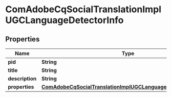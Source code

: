 
# ComAdobeCqSocialTranslationImplUGCLanguageDetectorInfo

## Properties
Name | Type | Description | Notes
------------ | ------------- | ------------- | -------------
**pid** | **String** |  |  [optional]
**title** | **String** |  |  [optional]
**description** | **String** |  |  [optional]
**properties** | [**ComAdobeCqSocialTranslationImplUGCLanguageDetectorProperties**](ComAdobeCqSocialTranslationImplUGCLanguageDetectorProperties.md) |  |  [optional]



